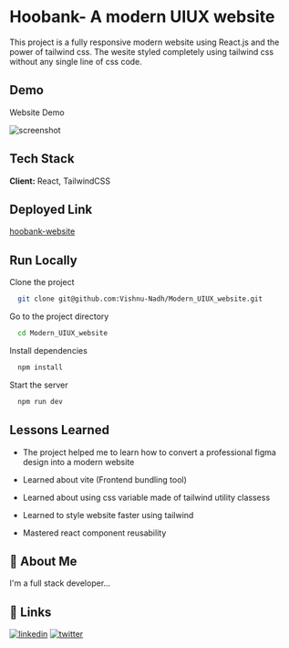 # Hoobank- A modern UIUX website

This project is a fully responsive modern website
using React.js and the power of tailwind css. The wesite styled completely
using tailwind css without any single line of css code.

## Demo

Website Demo

![screenshot]('./demo/demo.png')

<!-- <img src="./demo/demo.png" alt="screenshot"/> -->

## Tech Stack

**Client:** React, TailwindCSS

## Deployed Link

[hoobank-website](https://modernuiux.netlify.app/)

## Run Locally

Clone the project

```bash
  git clone git@github.com:Vishnu-Nadh/Modern_UIUX_website.git
```

Go to the project directory

```bash
  cd Modern_UIUX_website
```

Install dependencies

```bash
  npm install
```

Start the server

```bash
  npm run dev
```

## Lessons Learned

- The project helped me to learn how to convert a
  professional figma design into a modern website

- Learned about vite (Frontend bundling tool)

- Learned about using css variable made of tailwind utility classess

- Learned to style website faster using tailwind

- Mastered react component reusability

## 🚀 About Me

I'm a full stack developer...

## 🔗 Links

[![linkedin](https://img.shields.io/badge/linkedin-0A66C2?style=for-the-badge&logo=linkedin&logoColor=white)](https://www.linkedin.com/in/vishnunadh/)
[![twitter](https://img.shields.io/badge/twitter-1DA1F2?style=for-the-badge&logo=twitter&logoColor=white)](https://twitter.com/_VishnuNadh_)
